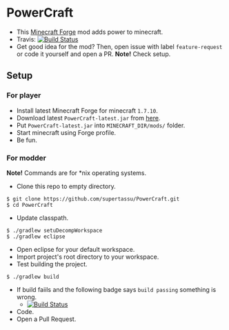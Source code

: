 # PowerCraft
- This [Minecraft Forge](http://minecraftforge.net) mod adds power to minecraft. 
- Travis: [![Build Status](https://travis-ci.org/supertassu/PowerCraft.svg?branch=master)](https://travis-ci.org/supertassu/PowerCraft)
- Get good idea for the mod? Then, open issue with label ```feature-request``` or code it yourself and open a PR. **Note!** Check setup.

## Setup
### For player
* Install latest Minecraft Forge for minecraft ```1.7.10```.
* Download latest ```PowerCraft-latest.jar``` from [here](https://github.com/supertassu/PowerCraft/releases).
* Put ```PowerCraft-latest.jar``` into ```MINECRAFT_DIR/mods/``` folder.
* Start minecraft using Forge profile.
* Be fun.

### For modder
**Note!** Commands are for *nix operating systems.
- Clone this repo to empty directory.<br>
```
$ git clone https://github.com/supertassu/PowerCraft.git
$ cd PowerCraft
```
- Update classpath.<br>
```
$ ./gradlew setuDecompWorkspace
$ ./gradlew eclipse
```
- Open eclipse for your default workspace.
- Import project's root directory to your workspace.
- Test building the project.<br>
```
$ ./gradlew build
```
- If build faiils and the following badge says ```build passing``` something is wrong.
  - [![Build Status](https://travis-ci.org/supertassu/PowerCraft.svg?branch=master)](https://travis-ci.org/supertassu/PowerCraft)
- Code.
- Open a Pull Request.
